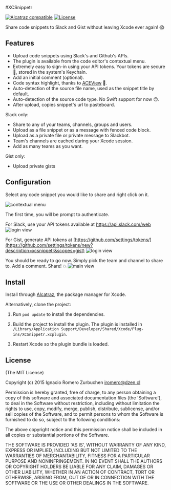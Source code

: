 #XCSnippetr

[![Alcatraz compatible](https://img.shields.io/badge/Alcatraz-compatible-4BC51D.svg?style=flat)](http://alcatraz.io/)
[![License](http://img.shields.io/badge/license-MIT-blue.svg)](http://opensource.org/licenses/MIT)

Share code snippets to Slack and Gist without leaving Xcode ever again! 😱

## Features

- Upload code snippets using Slack's and Github's APIs.
- The plugin is available from the code editor's contextual menu.
- Extremely easy to sign-in using your API tokens. Your tokens are secure 🙈, stored in the system's Keychain.
- Add an initial comment (optional).
- Code syntax highlight, thanks to [ACEView](https://github.com/faceleg/ACEView) 👏.
- Auto-detection of the source file name, used as the snippet title by default.
- Auto-detection of the source code type. No Swift support for now 😔.
- After upload, copies snippet's url to pasteboard.

Slack only:
- Share to any of your teams, channels, groups and users.
- Upload as a file snippet or as a message with fenced code block.
- Upload as a private file or private message to Slackbot.
- Team's channels are cached during your Xcode session.
- Add as many teams as you want.

Gist only:
- Upload private gists


## Configuration

Select any code snippet you would like to share and right click on it.

![contextual menu](https://raw.githubusercontent.com/dzenbot/XCSnippetr/master/Documentation/Screenshots/screenshot_contextual_menu.png)

The first time, you will be prompt to authenticate.

For Slack, use your API tokens available at https://api.slack.com/web
![login view](https://raw.githubusercontent.com/dzenbot/XCSnippetr/master/Documentation/Screenshots/screenshot_login_slack.png)

For Gist, generate API tokens at [https://github.com/settings/tokens/](https://github.com/settings/tokens/new?description=xcsnippetr&scopes=gist)
![login view](https://raw.githubusercontent.com/dzenbot/XCSnippetr/master/Documentation/Screenshots/screenshot_login_github.png)

You should be ready to go now.
Simply pick the team and channel to share to. Add a comment. Share! 💥
![main view](https://raw.githubusercontent.com/dzenbot/XCSnippetr/master/Documentation/Screenshots/screenshot_main.png)


## Install

Install through [Alcatraz](http://alcatraz.io/), the package manager for Xcode.

Alternatively, clone the project:

1. Run `pod update` to install the dependencies.

2. Build the project to install the plugin. The plugin is installed in `/Library/Application Support/Developer/Shared/Xcode/Plug-ins/XCSnippetr.xcplugin`.

3. Restart Xcode so the plugin bundle is loaded.


## License
(The MIT License)

Copyright (c) 2015 Ignacio Romero Zurbuchen <iromero@dzen.cl>

Permission is hereby granted, free of charge, to any person obtaining a copy of this software and associated documentation files (the 'Software'), to deal in the Software without restriction, including without limitation the rights to use, copy, modify, merge, publish, distribute, sublicense, and/or sell copies of the Software, and to permit persons to whom the Software is furnished to do so, subject to the following conditions:

The above copyright notice and this permission notice shall be included in all copies or substantial portions of the Software.

THE SOFTWARE IS PROVIDED 'AS IS', WITHOUT WARRANTY OF ANY KIND, EXPRESS OR IMPLIED, INCLUDING BUT NOT LIMITED TO THE WARRANTIES OF MERCHANTABILITY, FITNESS FOR A PARTICULAR PURPOSE AND NONINFRINGEMENT. IN NO EVENT SHALL THE AUTHORS OR COPYRIGHT HOLDERS BE LIABLE FOR ANY CLAIM, DAMAGES OR OTHER LIABILITY, WHETHER IN AN ACTION OF CONTRACT, TORT OR OTHERWISE, ARISING FROM, OUT OF OR IN CONNECTION WITH THE SOFTWARE OR THE USE OR OTHER DEALINGS IN THE SOFTWARE.

